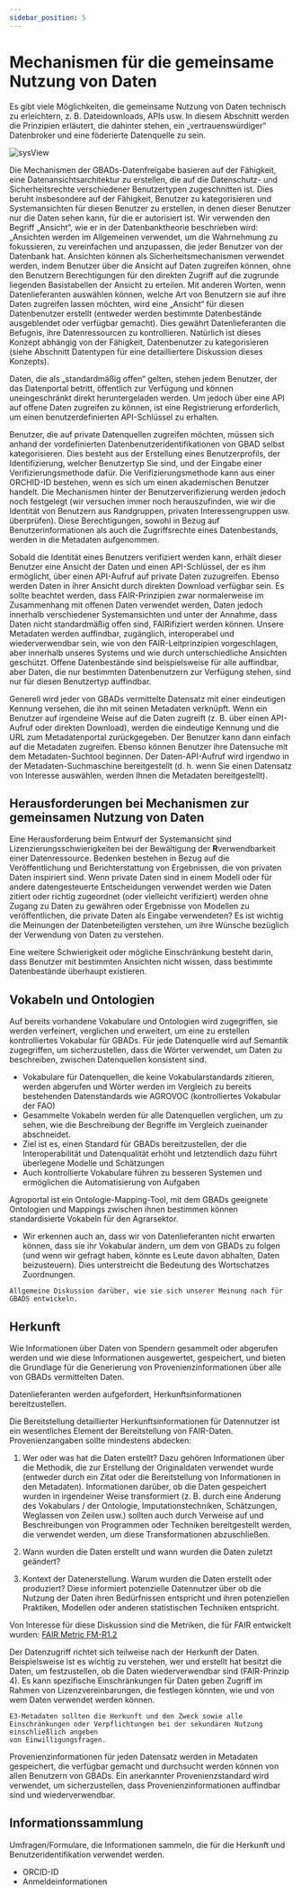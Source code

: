 ```yaml
---
sidebar_position: 5
---
```

Mechanismen für die gemeinsame Nutzung von Daten
==========================

Es gibt viele Möglichkeiten, die gemeinsame Nutzung von Daten technisch zu erleichtern, z. B. Dateidownloads, APIs usw. In diesem Abschnitt werden die Prinzipien erläutert, die dahinter stehen, ein „vertrauenswürdiger“ Datenbroker und eine föderierte Datenquelle zu sein.

![sysView](http://gbadske.org/Documentation/DataGovernanceHandbook/_images/systemView.png)

Die Mechanismen der GBADs-Datenfreigabe basieren auf der Fähigkeit, eine Datenansichtsarchitektur zu erstellen, die auf die Datenschutz- und Sicherheitsrechte verschiedener Benutzertypen zugeschnitten ist. Dies beruht insbesondere auf der Fähigkeit, Benutzer zu kategorisieren und Systemansichten für diesen Benutzer zu erstellen, in denen dieser Benutzer nur die Daten sehen kann, für die er autorisiert ist. Wir verwenden den Begriff „Ansicht“, wie er in der Datenbanktheorie beschrieben wird: „Ansichten werden im Allgemeinen verwendet, um die Wahrnehmung zu fokussieren, zu vereinfachen und anzupassen, die jeder Benutzer von der Datenbank hat. Ansichten können als Sicherheitsmechanismen verwendet werden, indem Benutzer über die Ansicht auf Daten zugreifen können, ohne den Benutzern Berechtigungen für den direkten Zugriff auf die zugrunde liegenden Basistabellen der Ansicht zu erteilen. Mit anderen Worten, wenn Datenlieferanten auswählen können, welche Art von Benutzern sie auf ihre Daten zugreifen lassen möchten, wird eine „Ansicht“ für diesen Datenbenutzer erstellt (entweder werden bestimmte Datenbestände ausgeblendet oder verfügbar gemacht). Dies gewährt Datenlieferanten die Befugnis, ihre Datenressourcen zu kontrollieren. Natürlich ist dieses Konzept abhängig von der Fähigkeit, Datenbenutzer zu kategorisieren (siehe Abschnitt Datentypen für eine detailliertere Diskussion dieses Konzepts).

Daten, die als „standardmäßig offen“ gelten, stehen jedem Benutzer, der das Datenportal betritt, öffentlich zur Verfügung und können uneingeschränkt direkt heruntergeladen werden. Um jedoch über eine API auf offene Daten zugreifen zu können, ist eine Registrierung erforderlich, um einen benutzerdefinierten API-Schlüssel zu erhalten.

Benutzer, die auf private Datenquellen zugreifen möchten, müssen sich anhand der vordefinierten Datenbenutzeridentifikationen von GBAD selbst kategorisieren. Dies besteht aus der Erstellung eines Benutzerprofils, der Identifizierung, welcher Benutzertyp Sie sind, und der Eingabe einer Verifizierungsmethode dafür. Die Verifizierungsmethode kann aus einer ORCHID-ID bestehen, wenn es sich um einen akademischen Benutzer handelt. Die Mechanismen hinter der Benutzerverifizierung werden jedoch noch festgelegt (wir versuchen immer noch herauszufinden, wie wir die Identität von Benutzern aus Randgruppen, privaten Interessengruppen usw. überprüfen). Diese Berechtigungen, sowohl in Bezug auf Benutzerinformationen als auch die Zugriffsrechte eines Datenbestands, werden in die Metadaten aufgenommen.

Sobald die Identität eines Benutzers verifiziert werden kann, erhält dieser Benutzer eine Ansicht der Daten und einen API-Schlüssel, der es ihm ermöglicht, über einen API-Aufruf auf private Daten zuzugreifen. Ebenso werden Daten in ihrer Ansicht durch direkten Download verfügbar sein. Es sollte beachtet werden, dass FAIR-Prinzipien zwar normalerweise im Zusammenhang mit offenen Daten verwendet werden, Daten jedoch innerhalb verschiedener Systemansichten und unter der Annahme, dass Daten nicht standardmäßig offen sind, FAIRifiziert werden können. Unsere Metadaten werden auffindbar, zugänglich, interoperabel und wiederverwendbar sein, wie von den FAIR-Leitprinzipien vorgeschlagen, aber innerhalb unseres Systems und wie durch unterschiedliche Ansichten geschützt. Offene Datenbestände sind beispielsweise für alle auffindbar, aber Daten, die nur bestimmten Datenbenutzern zur Verfügung stehen, sind nur für diesen Benutzertyp auffindbar.

Generell wird jeder von GBADs vermittelte Datensatz mit einer eindeutigen Kennung versehen, die ihn mit seinen Metadaten verknüpft. Wenn ein Benutzer auf irgendeine Weise auf die Daten zugreift (z. B. über einen API-Aufruf oder direkten Download), werden die eindeutige Kennung und die URL zum Metadatenportal zurückgegeben. Der Benutzer kann dann einfach auf die Metadaten zugreifen. Ebenso können Benutzer ihre Datensuche mit dem Metadaten-Suchtool beginnen. Der Daten-API-Aufruf wird irgendwo in der Metadaten-Suchmaschine bereitgestellt (d. h. wenn Sie einen Datensatz von Interesse auswählen, werden Ihnen die Metadaten bereitgestellt).


Herausforderungen bei Mechanismen zur gemeinsamen Nutzung von Daten
-------------------------------------

Eine Herausforderung beim Entwurf der Systemansicht sind Lizenzierungsschwierigkeiten bei der Bewältigung der **R**verwendbarkeit einer Datenressource.
Bedenken bestehen in Bezug auf die Veröffentlichung und Berichterstattung von Ergebnissen, die von privaten Daten inspiriert sind. Wenn private Daten sind
in einem Modell oder für andere datengesteuerte Entscheidungen verwendet werden wie Daten zitiert oder richtig zugeordnet (oder vielleicht verifiziert) werden
ohne Zugang zu Daten zu gewähren oder Ergebnisse von Modellen zu veröffentlichen, die private Daten als Eingabe verwendeten? Es ist wichtig
die Meinungen der Datenbeteiligten verstehen, um ihre Wünsche bezüglich der Verwendung von Daten zu verstehen.

Eine weitere Schwierigkeit oder mögliche Einschränkung besteht darin, dass Benutzer mit bestimmten Ansichten nicht wissen, dass bestimmte Datenbestände überhaupt existieren.

Vokabeln und Ontologien
-----------------------

Auf bereits vorhandene Vokabulare und Ontologien wird zugegriffen, sie werden verfeinert, verglichen und erweitert, um eine zu erstellen
kontrolliertes Vokabular für GBADs. Für jede Datenquelle wird auf Semantik zugegriffen, um sicherzustellen, dass die Wörter
verwendet, um Daten zu beschreiben, zwischen Datenquellen konsistent sind.

- Vokabulare für Datenquellen, die keine Vokabularstandards zitieren, werden abgerufen und Wörter werden
im Vergleich zu bereits bestehenden Datenstandards wie AGROVOC (kontrolliertes Vokabular der FAO)
- Gesammelte Vokabeln werden für alle Datenquellen verglichen, um zu sehen, wie die Beschreibung der Begriffe im Vergleich zueinander abschneidet.
- Ziel ist es, einen Standard für GBADs bereitzustellen, der die Interoperabilität und Datenqualität erhöht und letztendlich dazu führt
überlegene Modelle und Schätzungen
- Auch kontrollierte Vokabulare führen zu besseren Systemen und ermöglichen die Automatisierung von Aufgaben

Agroportal ist ein Ontologie-Mapping-Tool, mit dem GBADs geeignete Ontologien und Mappings zwischen ihnen bestimmen können
standardisierte Vokabeln für den Agrarsektor.
- Wir erkennen auch an, dass wir von Datenlieferanten nicht erwarten können, dass sie ihr Vokabular ändern, um dem von GBADs zu folgen
(und wenn wir gefragt haben, könnte es Leute davon abhalten, Daten beizusteuern). Dies unterstreicht die Bedeutung des Wortschatzes
Zuordnungen.

```{Ermahnung} Zu ergänzen
Allgemeine Diskussion darüber, wie sie sich unserer Meinung nach für GBADS entwickeln.
```

Herkunft
----------

Wie Informationen über Daten von Spendern gesammelt oder abgerufen werden und wie diese Informationen ausgewertet, gespeichert,
und bieten die Grundlage für die Generierung von Provenienzinformationen über alle von GBADs vermittelten Daten.

Datenlieferanten werden aufgefordert, Herkunftsinformationen bereitzustellen.

Die Bereitstellung detaillierter Herkunftsinformationen für Datennutzer ist ein wesentliches Element der Bereitstellung von FAIR-Daten. Provenienzangaben
sollte mindestens abdecken:
1. Wer oder was hat die Daten erstellt? Dazu gehören Informationen über die Methodik, die zur Erstellung der Originaldaten verwendet wurde
(entweder durch ein Zitat oder die Bereitstellung von Informationen in den Metadaten). Informationen darüber, ob die Daten gespeichert wurden
in irgendeiner Weise transformiert (z. B. durch eine Änderung des Vokabulars / der Ontologie, Imputationstechniken, Schätzungen, Weglassen von Zeilen usw.)
sollten auch durch Verweise auf und Beschreibungen von Programmen oder Techniken bereitgestellt werden, die verwendet werden, um diese Transformationen abzuschließen.

2. Wann wurden die Daten erstellt und wann wurden die Daten zuletzt geändert?

3. Kontext der Datenerstellung. Warum wurden die Daten erstellt oder produziert? Diese informiert potenzielle Datennutzer über
ob die Nutzung der Daten ihren Bedürfnissen entspricht und ihren potenziellen Praktiken, Modellen oder anderen statistischen Techniken entspricht.

Von Interesse für diese Diskussion sind die Metriken, die für FAIR entwickelt wurden:
[FAIR Metric FM-R1.2](https://github.com/FAIRMetrics/Metrics/blob/master/Distributions/FM_R1.2.pdf)

Der Datenzugriff richtet sich teilweise nach der Herkunft der Daten. Beispielsweise ist es wichtig zu verstehen, wer und erstellt hat
besitzt die Daten, um festzustellen, ob die Daten wiederverwendbar sind (FAIR-Prinzip 4). Es kann spezifische Einschränkungen für Daten geben
Zugriff im Rahmen von Lizenzvereinbarungen, die festlegen könnten, wie und von wem Daten verwendet werden können.

```{Anmerkung}
E3-Metadaten sollten die Herkunft und den Zweck sowie alle Einschränkungen oder Verpflichtungen bei der sekundären Nutzung einschließlich angeben
von Einwilligungsfragen.
```

Provenienzinformationen für jeden Datensatz werden in Metadaten gespeichert, die verfügbar gemacht und durchsucht werden können
von allen Benutzern von GBADs. Ein anerkannter Provenienzstandard wird verwendet, um sicherzustellen, dass Provenienzinformationen auffindbar sind
und wiederverwendbar.

Informationssammlung
----------------------

Umfragen/Formulare, die Informationen sammeln, die für die Herkunft und Benutzeridentifikation verwendet werden.
- ORCID-ID
- Anmeldeinformationen

